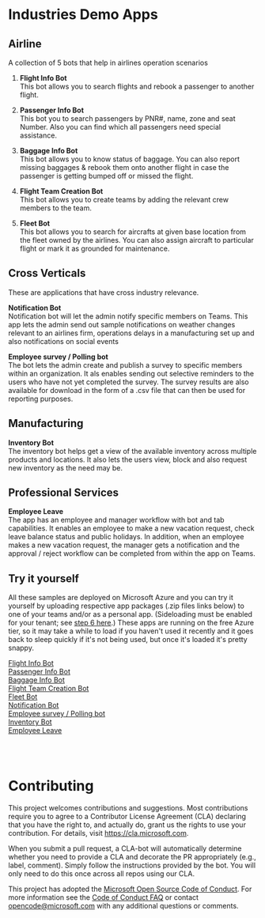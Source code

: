# Industries Demo Apps

## Airline

A collection of 5 bots that help in airlines operation scenarios

1. **Flight Info Bot**<br>
    This bot allows you to search flights and rebook a passenger to another flight.     

2. **Passenger Info Bot**<br>
    This bot you to search passengers by PNR#, name, zone and seat Number. Also you can find which all passengers need special assistance. 

3. **Baggage Info Bot**<br>
    This bot allows you to know status of baggage. You can also report missing baggages & rebook them onto another flight in case the passenger is getting bumped off or missed the flight.

4. **Flight Team Creation Bot**<br>
    This bot allows you to create teams by adding the relevant crew members to the team.

5. **Fleet Bot**<br>
    This bot allows you to search for aircrafts at given base location from the fleet owned by the airlines. You can also assign aircraft to particular flight or mark it as grounded for maintenance.<br>

## Cross Verticals 

These are applications that have cross industry relevance.  

**Notification Bot**<br>
Notification bot will let the admin notify specific members on Teams. This app lets the admin send out sample notifications on weather changes relevant to an airlines firm, operations delays in a manufacturing set up and also notifications on social events

**Employee survey / Polling bot**<br>
The bot lets the admin create and publish a survey to specific members within an organization. It als enables sending out selective reminders to the users who have not yet completed the survey. The survey results are also available for download in the form of a .csv file that can then be used for reporting purposes. 

## Manufacturing

**Inventory Bot**<br>
The inventory bot helps get a view of the available inventory across multiple products and locations. It also lets the users view, block and also request new inventory as the need may be. 

## Professional Services 

**Employee Leave**<br>
The app has an employee and manager workflow with bot and tab capabilities. It enables an employee to make a new vacation request, check leave balance status and public holidays. In addition, when an employee makes a new vacation request, the manager gets a notification and the approval / reject workflow can be completed from within the app on Teams.  

## Try it yourself

All these samples are deployed on Microsoft Azure and you can try it yourself by uploading respective app packages (.zip files links below) to one of your teams and/or as a personal app. (Sideloading must be enabled for your tenant; see [step 6 here](https://docs.microsoft.com/en-us/microsoftteams/platform/get-started/get-started-tenant#turn-on-microsoft-teams-for-your-organization).) These apps are running on the free Azure tier, so it may take a while to load if you haven't used it recently and it goes back to sleep quickly if it's not being used, but once it's loaded it's pretty snappy.

[Flight Info Bot](Airline/FlightInfo/Manifest/Flight%20Info%20App%20Manifest.zip)<br>
[Passenger Info Bot](Airline/PassengerInfo/Manifest/Passenger%20Information%20App%20Manifest.zip)<br>
[Baggage Info Bot](Airline/BaggageInfo/Manifest/Baggage%20Info%20App%20Manifest.zip)<br>
[Flight Team Creation Bot](Airline/FlightTeamCreation/Manifest/Flight%20Team%20Creation%20App%20Manifest.zip)<br>
[Fleet Bot](Airline/FleetInfoBot/Manifest/FleetInfo%20App%20Manifest.zip)<br>
[Notification Bot](Cross%20Vertical/NotificationBot/Manifest/Notification%20App.zip)<br>
[Employee survey / Polling bot](Cross%20Vertical/PollingBot/Manifest/Polling%20App%20Manifest.zip)<br>
[Inventory Bot](Manufacturing/InventoryBot/Manifest/Inventory%20App%20Manifest.zip)<br>
[Employee Leave](Professional%20Services/LeaveBot/Manifest/Leave%20App%20Manifest.zip)

<br><br>
# Contributing

This project welcomes contributions and suggestions.  Most contributions require you to agree to a
Contributor License Agreement (CLA) declaring that you have the right to, and actually do, grant us
the rights to use your contribution. For details, visit https://cla.microsoft.com.

When you submit a pull request, a CLA-bot will automatically determine whether you need to provide
a CLA and decorate the PR appropriately (e.g., label, comment). Simply follow the instructions
provided by the bot. You will only need to do this once across all repos using our CLA.

This project has adopted the [Microsoft Open Source Code of Conduct](https://opensource.microsoft.com/codeofconduct/).
For more information see the [Code of Conduct FAQ](https://opensource.microsoft.com/codeofconduct/faq/) or
contact [opencode@microsoft.com](mailto:opencode@microsoft.com) with any additional questions or comments.
